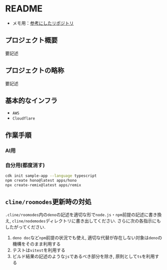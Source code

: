 # README

- メモ用：[参考にしたリポジトリ](https://github.com/mizchi/ailab)

## プロジェクト概要

要記述

## プロジェクトの略称

要記述

## 基本的なインフラ

- `AWS`
- `Cloudflare`

## 作業手順

### AI用

### 自分用(都度消す)

```sh
cdk init sample-app --language typescript
npm create hono@latest apps/hono
npx create-remix@latest apps/remix
```

## `cline/roomodes`更新時の対処

`.cline/roomodes`内の`deno`の記述を適切な形で`node.js`・`npm`前提の記述に書き換え,
`cline/nodemodes`ディレクトリに書き出してください.
さらに次の各指示にもしたがってください.

1. `deno doc`など`npm`前提の状況でも使え,
   適切な代替が存在しない対象は`deno`の機構をそのまま利用する
2. テストは`vitest`を利用する
3. ビルド結果の記述のような`js`であるべき部分を除き,
   原則として`ts`を利用する
 
